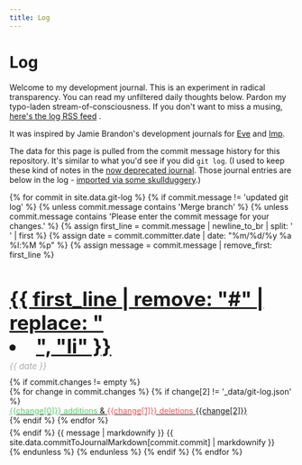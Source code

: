 ```yaml
---
title: Log
---
```


<meta charset="utf-8">
<meta name="viewport" content="width=device-width, initial-scale=1, shrink-to-fit=no">
<link rel="shortcut icon" type="image/x-icon" href="../favicon.ico">
  
<style>
  .header {
    font-size: 35px;
    font-weight: bold;
    margin-bottom: 5px;
  }
  .date {
    font-size: 15px;
    color: #aaa;
    margin-bottom: 10px;
    font-style: italic;
  }
  .commit > .files {
    margin-bottom: 5px;
    overflow: scroll;
  }
  .hash {
    font-size: 15px;
  }
  .additions {
    color: rgb(81,207,102);
  }
  .deletions {
    color: rgb(250,82,82);
  }
</style>

<h1 id="title">Log</h1>

Welcome to my development journal. This is an experiment in radical transparency. You can read my unfiltered daily thoughts below. Pardon my typo-laden stream-of-consciousness. If you don't want to miss a musing, [here's the log RSS feed](./log.rss) .

It was inspired by Jamie Brandon's development journals for [Eve](http://incidentalcomplexity.com/2014/10/16/retrospective/) and [Imp](https://github.com/jamii/imp). 

The data for this page is pulled from the commit message history for this repository. It's similar to what you'd see if you did `git log`. (I used to keep these kind of notes in the [now deprecated journal](./journal). Those journal entries are below in the log - [imported via some skullduggery](https://beta.observablehq.com/@stevekrouse/parse-and-join-journal-to-commits).)

<div id="commits-container">
{% for commit in site.data.git-log %} 
  {% if commit.message != 'updated git log' %}
    {% unless commit.message contains 'Merge branch' %}
      {% unless commit.message contains 'Please enter the commit message for your changes.' %}
        {% assign first_line = commit.message | newline_to_br | split: '<br />' | first %} 
        {% assign date = commit.committer.date | date: "%m/%d/%y %a %l:%M %p" %}
        {% assign message = commit.message | remove_first: first_line %}
        <div class="commit">
          <a class="hash" href="https://github.com/stevekrouse/futureofcoding.org/commit/{{ commit.commit }}"><h2 class="header">
            {{ first_line | remove: "#" | replace: "<li>", "li" }}
          </h2></a>
          <div class="date">{{ date }}</div>
          {% if commit.changes != empty %}
            <div class="files">
              {% for change in commit.changes %}
                {% if change[2] != '_data/git-log.json' %}
                 <div class="file">
                    <a target="_blank" class="changes" href="https://github.com/stevekrouse/futureofcoding.org/blob/{{commit.commit}}/{{change[2]}}">
                      <span class="additions">{{change[0]}} additions</span> &
                      <span class="deletions">{{change[1]}} deletions</span>
                    </a>
                    <a target="_blank" href="/{{change[2] | remove: ".md"}}">
                      {{change[2]}}
                    </a>
                  </div>
                {% endif %}  
              {% endfor %}
            </div>
          {% endif %}
          {{ message | markdownify }}
          {{ site.data.commitToJournalMarkdown[commit.commit] | markdownify }}
        </div>
      {% endunless %} 
    {% endunless %} 
  {% endif %}
{% endfor %}
</div>

<script>
  (function(i,s,o,g,r,a,m){i['GoogleAnalyticsObject']=r;i[r]=i[r]||function(){
  (i[r].q=i[r].q||[]).push(arguments)},i[r].l=1*new Date();a=s.createElement(o),
  m=s.getElementsByTagName(o)[0];a.async=1;a.src=g;m.parentNode.insertBefore(a,m)
  })(window,document,'script','https://www.google-analytics.com/analytics.js','ga');
  ga('create', 'UA-103157758-1', 'auto');
  ga('send', 'pageview');
</script>


